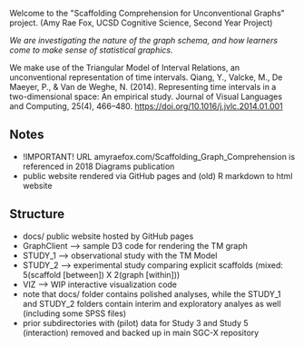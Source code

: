 Welcome to the "Scaffolding Comprehension for Unconventional Graphs" project. 
(Amy Rae Fox, UCSD Cognitive Science, Second Year Project)

_We are investigating the nature of the graph schema, and how learners come to make sense of statistical graphics._

We make use of the Triangular Model of Interval Relations, an unconventional representation of time intervals.
Qiang, Y., Valcke, M., De Maeyer, P., & Van de Weghe, N. (2014). Representing time intervals in a two-dimensional space: An empirical study. Journal of Visual Languages and Computing, 25(4), 466–480. https://doi.org/10.1016/j.jvlc.2014.01.001


## Notes
- !IMPORTANT! URL amyraefox.com/Scaffolding_Graph_Comprehension is referenced in 2018 Diagrams publication 
- public website rendered via GitHub pages and (old) R markdown to html website 

## Structure
- docs/ public website hosted by GitHub pages
- GraphClient --> sample D3 code for rendering the TM graph
- STUDY_1 --> observational study with the TM Model
- STUDY_2 --> experimental study comparing explicit scaffolds (mixed: 5(scaffold [between]) X 2(graph [within]))
- VIZ --> WIP interactive visualization code 
- note that docs/ folder contains polished analyses, while the STUDY_1 and STUDY_2 folders contain interim and exploratory analyes as well (including some SPSS files)
- prior subdirectories with (pilot) data for Study 3 and Study 5 (interaction) removed and backed up in main SGC-X repository


